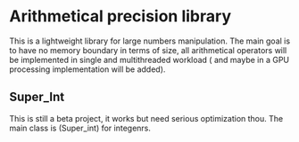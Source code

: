 # Arithmetical precision library
This is a lightweight library for large numbers manipulation. 
The main goal is to have no memory boundary  in terms of size, all arithmetical operators will be implemented in single and multithreaded workload ( and maybe in a GPU processing implementation will be added).
## Super_Int
This is still a beta project, it works but need serious optimization thou. The main class is (Super_int) for integenrs.
